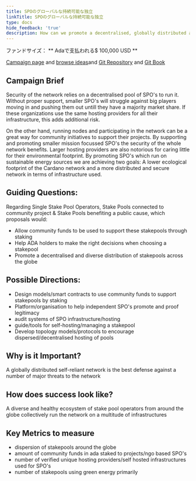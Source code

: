 ```yaml
---
title: SPOのグローバルな持続可能な独立
linkTitle: SPOのグローバルな持続可能な独立
type: docs
hide_feedback: 'true'
description: How can we promote a decentralised, globally distributed and sustainable pool of operators to run the Cardano network
---
```


ファンドサイズ： **&nbsp;Adaで支払われる$ 100,000  USD **

[Campaign page](https://cardano.ideascale.com/a/campaign-home/26246) and [browse ideas](https://cardano.ideascale.com/a/ideas/top/campaign-filter/byids/campaigns/26246/stage/unspecified)and [Git Repository](https://github.com/Catalyst-Challenges/F7-Global-Sustainable-Independent-SPOs) and [Git Book](https://quality-assurance-dao.gitbook.io/catalyst-fund-7-challenges/fund-7/global-sustainable-indep.-spos)

## Campaign Brief

Security of the network relies on a decentralised pool of SPO's to run it. Without proper support, smaller SPO's will struggle against big players moving in and pushing them out untill they have a majority market share. If these organizations use the same hosting providers for all their infrastructure, this adds additional risk.

On the other hand, running nodes and participating in the network can be a great way for community initiatives to support their projects. By supporting and promoting smaller mission focussed SPO's the security of the whole network benefits. Larger hosting providers are also notorious for caring little for their environmental footprint. By promoting SPO's which run on sustainable energy sources we are achieving two goals: A lower ecological footprint of the Cardano network and a more distributed and secure network in terms of infrastructure used.

## Guiding Questions:

Regarding Single Stake Pool Operators, Stake Pools connected to community project &amp; Stake Pools benefiting a public cause, which proposals would:

- Allow community funds to be used to support these stakepools through staking
- Help ADA holders to make the right decisions when choosing a stakepool
- Promote a decentralised and diverse distribution of stakepools across the globe

## Possible Directions:

- Design models/smart contracts to use community funds to support stakepools by staking
- Platform/organisation to help independent SPO's promote and proof legitimacy
- audit systems of SPO infrastructure/hosting
- guide/tools for self-hosting/managing a stakepool
- Develop topology models/protocols to encourage dispersed/decentralised hosting of pools

## Why is it Important?

A globally distributed self-reliant network is the best defense against a number of major threats to the network

## How does success look like?

A diverse and healthy ecosystem of stake pool operators from around the globe collectively run the network on a multitude of infrastructures

## Key Metrics to measure

- dispersion of stakepools around the globe
- amount of community funds in ada staked to projects/ngo based SPO's
- number of verified unique hosting providers/self hosted infrastructures used for SPO's
- number of stakepools using green energy primarily
